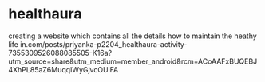 # healthaura
creating a website which contains all the details how to maintain the heathy life 
in.com/posts/priyanka-p2204_healthaura-activity-7355309526088085505-K16a?utm_source=share&utm_medium=member_android&rcm=ACoAAFxBUQEBJ4XhPL85aZ6MuqqIWyGjvcOUiFA
